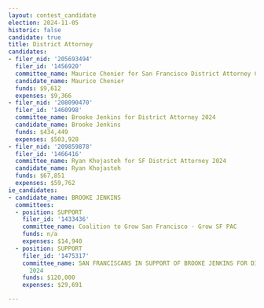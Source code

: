 ```yaml
---
layout: contest_candidate
election: 2024-11-05
historic: false
candidate: true
title: District Attorney
candidates:
- filer_nid: '205693494'
  filer_id: '1456920'
  committee_name: Maurice Chenier for San Francisco District Attorney Committee 2022
  candidate_name: Maurice Chenier
  funds: $9,612
  expenses: $9,366
- filer_nid: '208090470'
  filer_id: '1460998'
  committee_name: Brooke Jenkins for District Attorney 2024
  candidate_name: Brooke Jenkins
  funds: $434,449
  expenses: $503,928
- filer_nid: '209859878'
  filer_id: '1466416'
  committee_name: Ryan Khojasteh for SF District Attorney 2024
  candidate_name: Ryan Khojasteh
  funds: $67,851
  expenses: $59,762
ie_candidates:
- candidate_name: BROOKE JENKINS
  committees:
  - position: SUPPORT
    filer_id: '1433436'
    committee_name: Coalition to Grow San Francisco - Grow SF PAC
    funds: n/a
    expenses: $14,940
  - position: SUPPORT
    filer_id: '1475317'
    committee_name: SAN FRANCISCANS IN SUPPORT OF BROOKE JENKINS FOR DISTRICT ATTORNEY
      2024
    funds: $120,000
    expenses: $29,691

---
```

